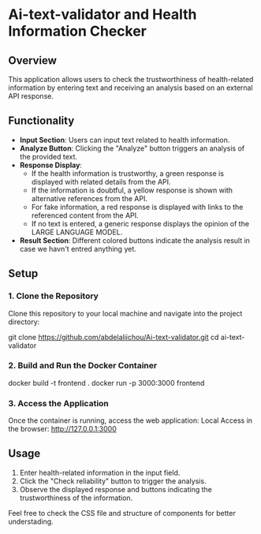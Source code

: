 # Ai-text-validator and Health Information Checker

## Overview
This application allows users to check the trustworthiness of health-related information by entering text and receiving an analysis based on an external API response.

## Functionality
- **Input Section**: Users can input text related to health information.
- **Analyze Button**: Clicking the "Analyze" button triggers an analysis of the provided text.
- **Response Display**:
  - If the health information is trustworthy, a green response is displayed with related details from the API.
  - If the information is doubtful, a yellow response is shown with alternative references from the API.
  - For fake information, a red response is displayed with links to the referenced content from the API.
  - If no text is entered, a generic response displays the opinion of the LARGE LANGUAGE MODEL.
- **Result Section**: Different colored buttons indicate the analysis result in case we havn't entred anything yet.

## Setup

### **1. Clone the Repository**

Clone this repository to your local machine and navigate into the project directory:

git clone https://github.com/abdelaliichou/Ai-text-validator.git
cd ai-text-validator


### **2. Build and Run the Docker Container**

docker build -t frontend .
docker run -p 3000:3000 frontend

### **3. Access the Application**

Once the container is running, access the web application:
Local Access in the browser: http://127.0.0.1:3000


## Usage
1. Enter health-related information in the input field.
2. Click the "Check reliability" button to trigger the analysis.
3. Observe the displayed response and buttons indicating the trustworthiness of the information.

Feel free to check the CSS file and structure of components for better understading.
